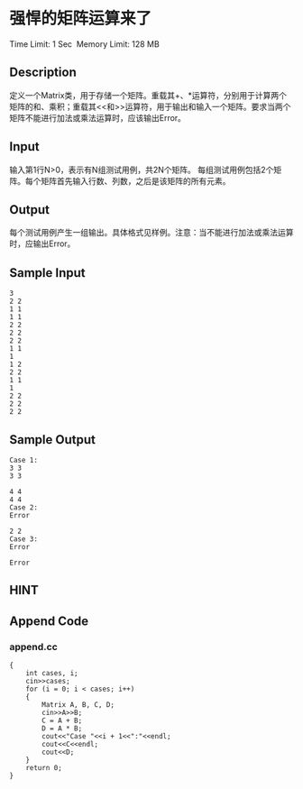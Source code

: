 # 强悍的矩阵运算来了
Time Limit: 1 Sec  Memory Limit: 128 MB


## Description
定义一个Matrix类，用于存储一个矩阵。重载其+、*运算符，分别用于计算两个矩阵的和、乘积；重载其<<和>>运算符，用于输出和输入一个矩阵。要求当两个矩阵不能进行加法或乘法运算时，应该输出Error。


## Input
输入第1行N>0，表示有N组测试用例，共2N个矩阵。
每组测试用例包括2个矩阵。每个矩阵首先输入行数、列数，之后是该矩阵的所有元素。


## Output
每个测试用例产生一组输出。具体格式见样例。注意：当不能进行加法或乘法运算时，应输出Error。


## Sample Input
```
3
2 2
1 1
1 1
2 2
2 2
2 2
1 1
1
1 2
2 2
1 1
1
2 2
2 2
2 2

```
## Sample Output
```
Case 1:
3 3
3 3

4 4
4 4
Case 2:
Error

2 2
Case 3:
Error

Error

```

## HINT


## Append Code
### append.cc
```cppint main()
{
    int cases, i;
    cin>>cases;
    for (i = 0; i < cases; i++)
    {
        Matrix A, B, C, D;
        cin>>A>>B;
        C = A + B;
        D = A * B;
        cout<<"Case "<<i + 1<<":"<<endl;
        cout<<C<<endl;
        cout<<D;
    }
    return 0;
}
```
